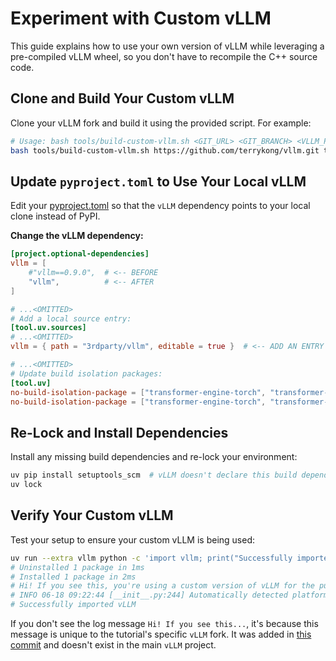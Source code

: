 # Experiment with Custom vLLM

This guide explains how to use your own version of vLLM while leveraging a pre-compiled vLLM wheel, so you don't have to recompile the C++ source code.

## Clone and Build Your Custom vLLM

Clone your vLLM fork and build it using the provided script. For example:

```sh
# Usage: bash tools/build-custom-vllm.sh <GIT_URL> <GIT_BRANCH> <VLLM_PRECOMILED_WHEEL_COMMIT>
bash tools/build-custom-vllm.sh https://github.com/terrykong/vllm.git terryk/demo-custom-vllm a3319f4f04fbea7defe883e516df727711e516cd
```
## Update `pyproject.toml` to Use Your Local vLLM
Edit your [pyproject.toml](https://github.com/NVIDIA-NeMo/RL/blob/main/pyproject.toml) so that the  `vLLM`  dependency points to your local clone instead of PyPI.

**Change the vLLM dependency:**
```toml
[project.optional-dependencies]
vllm = [
    #"vllm==0.9.0",  # <-- BEFORE
    "vllm",          # <-- AFTER
]

# ...<OMITTED>
# Add a local source entry:
[tool.uv.sources]
# ...<OMITTED>
vllm = { path = "3rdparty/vllm", editable = true }  # <-- ADD AN ENTRY

# ...<OMITTED>
# Update build isolation packages:
[tool.uv]
no-build-isolation-package = ["transformer-engine-torch", "transformer-engine"]          # <-- BEFORE
no-build-isolation-package = ["transformer-engine-torch", "transformer-engine", "vllm"]  # <-- AFTER
```
## Re-Lock and Install Dependencies
Install any missing build dependencies and re-lock your environment:

```sh
uv pip install setuptools_scm  # vLLM doesn't declare this build dependency so we install it manually
uv lock
```
## Verify Your Custom vLLM
Test your setup to ensure your custom vLLM is being used:
```sh
uv run --extra vllm python -c 'import vllm; print("Successfully imported vLLM")'
# Uninstalled 1 package in 1ms
# Installed 1 package in 2ms
# Hi! If you see this, you're using a custom version of vLLM for the purposes of this tutorial
# INFO 06-18 09:22:44 [__init__.py:244] Automatically detected platform cuda.
# Successfully imported vLLM
```

If you don't see the log message `Hi! If you see this...`, it's because this message is unique to the tutorial's specific `vLLM` fork. It was added in [this commit](https://github.com/terrykong/vllm/commit/69d5add744e51b988e985736f35c162d3e87b683) and doesn't exist in the main `vLLM` project.